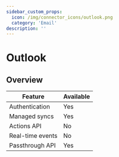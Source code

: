 ```yaml
---
sidebar_custom_props:
  icon: /img/connector_icons/outlook.png
  category: 'Email'
description: ''
---
```


# Outlook

## Overview

| Feature                            | Available |
| ---------------------------------- | --------- |
| Authentication                     | Yes       |
| Managed syncs                      | Yes       |
| Actions API                        | No       |
| Real-time events                   | No        |
| Passthrough API                    | Yes       |
